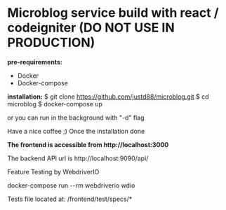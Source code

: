 # Microblog service build with react / codeigniter (DO NOT USE IN PRODUCTION)

**pre-requirements:**

- Docker
- Docker-compose

**installation:**
$ git clone https://github.com/justd88/microblog.git
$ cd microblog
$ docker-compose up

or you can run in the background with "-d" flag

Have a nice coffee ;)
Once the installation done

**The frontend is accessible from http://localhost:3000**

The backend API url is http://localhost:9090/api/

Feature Testing by WebdriverIO

docker-compose run --rm webdriverio wdio

Tests file located at:
/frontend/test/specs/\*
